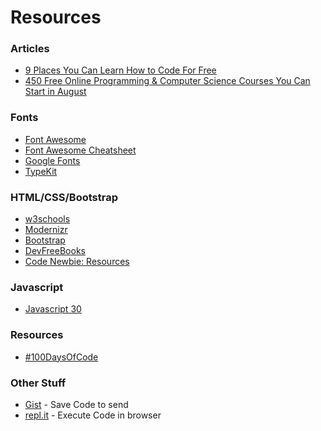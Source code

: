 # Resources

### Articles
* [9 Places You Can Learn How to Code For Free](https://www.inc.com/larry-kim/9-places-you-can-learn-how-to-code-for-free.html)
* [450 Free Online Programming & Computer Science Courses You Can Start in August](https://medium.freecodecamp.org/450-free-online-programming-computer-science-courses-you-can-start-in-august-dbf3cb657274)

### Fonts
* [Font Awesome](http://fontawesome.io)
* [Font Awesome Cheatsheet](http://fontawesome.io/cheatsheet/)
* [Google Fonts](https://fonts.google.com/)
* [TypeKit](http://typekit.com)

### HTML/CSS/Bootstrap
* [w3schools](https://www.w3schools.com/)
* [Modernizr](https://modernizr.com/)
* [Bootstrap](http://getbootstrap.com)
* [DevFreeBooks](https://devfreebooks.github.io)
* [Code Newbie: Resources](https://www.codenewbie.org/learn)

### Javascript
* [Javascript 30](https://javascript30.com/)

### Resources
* [#100DaysOfCode](http://100daysofcode.org)

### Other Stuff
* [Gist](https://gist.github.com) - Save Code to send
* [repl.it](http://repl.it) - Execute Code in browser
